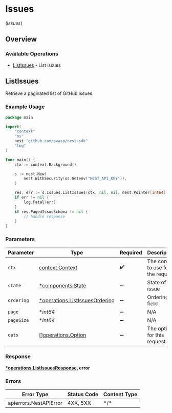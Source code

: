 # Issues
(*Issues*)

## Overview

### Available Operations

* [ListIssues](#listissues) - List issues

## ListIssues

Retrieve a paginated list of GitHub issues.

### Example Usage

<!-- UsageSnippet language="go" operationID="list_issues" method="get" path="/api/v0/issues/" -->
```go
package main

import(
	"context"
	"os"
	nest "github.com/owasp/nest-sdk"
	"log"
)

func main() {
    ctx := context.Background()

    s := nest.New(
        nest.WithSecurity(os.Getenv("NEST_API_KEY")),
    )

    res, err := s.Issues.ListIssues(ctx, nil, nil, nest.Pointer[int64](1), nil)
    if err != nil {
        log.Fatal(err)
    }
    if res.PagedIssueSchema != nil {
        // handle response
    }
}
```

### Parameters

| Parameter                                                                       | Type                                                                            | Required                                                                        | Description                                                                     |
| ------------------------------------------------------------------------------- | ------------------------------------------------------------------------------- | ------------------------------------------------------------------------------- | ------------------------------------------------------------------------------- |
| `ctx`                                                                           | [context.Context](https://pkg.go.dev/context#Context)                           | :heavy_check_mark:                                                              | The context to use for the request.                                             |
| `state`                                                                         | [*components.State](../../models/components/state.md)                           | :heavy_minus_sign:                                                              | State of the issue                                                              |
| `ordering`                                                                      | [*operations.ListIssuesOrdering](../../models/operations/listissuesordering.md) | :heavy_minus_sign:                                                              | Ordering field                                                                  |
| `page`                                                                          | **int64*                                                                        | :heavy_minus_sign:                                                              | N/A                                                                             |
| `pageSize`                                                                      | **int64*                                                                        | :heavy_minus_sign:                                                              | N/A                                                                             |
| `opts`                                                                          | [][operations.Option](../../models/operations/option.md)                        | :heavy_minus_sign:                                                              | The options for this request.                                                   |

### Response

**[*operations.ListIssuesResponse](../../models/operations/listissuesresponse.md), error**

### Errors

| Error Type             | Status Code            | Content Type           |
| ---------------------- | ---------------------- | ---------------------- |
| apierrors.NestAPIError | 4XX, 5XX               | \*/\*                  |
